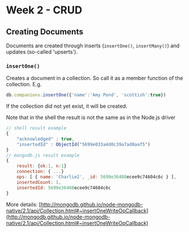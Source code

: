 # Week 2 - CRUD

## Creating Documents

Documents are created through inserts (`insertOne()`, `insertMany()`) and updates (so-called 'upserts').

### `insertOne()`

Creates a document in a collection. So call it as a member function of the collection. E.g.

```javascript
db.companions.insertOne({'name':'Amy Pond', 'scottish':true})
```

If the collection did not yet exist, it will be created.

Note that in the shell the result is not the same as in the Node.js driver

```javascript
// shell result example
{
	"acknowledged" : true,
	"insertedId" : ObjectId("5699e033a4d0c39a7ad0aaf5")
}
// mongodb.js result example
{
	result: {ok:1, n:1}
	connection: { ...}
	ops: [ { name: 'Charlie2', _id: 5699e36408ecee9c74604c6c } ],
  	insertedCount: 1,
  	insertedId: 5699e36408ecee9c74604c6c 
}
```

More details: [http://mongodb.github.io/node-mongodb-native/2.1/api/Collection.html#~insertOneWriteOpCallback](http://mongodb.github.io/node-mongodb-native/2.1/api/Collection.html#~insertOneWriteOpCallback)
